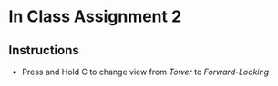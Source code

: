 # In Class Assignment 2

## Instructions

* Press and Hold C to change view from *Tower* to *Forward-Looking*

